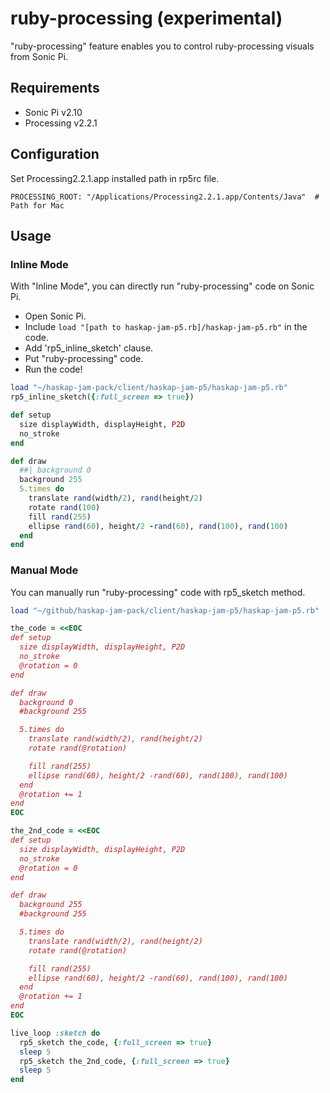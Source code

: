 # ruby-processing (experimental)

"ruby-processing" feature enables you to control ruby-processing visuals from Sonic Pi.

## Requirements

* Sonic Pi v2.10
* Processing v2.2.1

## Configuration
Set Processing2.2.1.app installed path in rp5rc file.
```
PROCESSING_ROOT: "/Applications/Processing2.2.1.app/Contents/Java"  # Path for Mac
```

## Usage
### Inline Mode
With "Inline Mode", you can directly run "ruby-processing" code on Sonic Pi.

* Open Sonic Pi.
* Include `load "[path to haskap-jam-p5.rb]/haskap-jam-p5.rb"` in the code.
* Add 'rp5_inline_sketch' clause.
* Put "ruby-processing" code.
* Run the code!

```ruby
load "~/haskap-jam-pack/client/haskap-jam-p5/haskap-jam-p5.rb"
rp5_inline_sketch({:full_screen => true})

def setup
  size displayWidth, displayHeight, P2D
  no_stroke
end

def draw
  ##| background 0
  background 255
  5.times do
    translate rand(width/2), rand(height/2)
    rotate rand(100)
    fill rand(255)
    ellipse rand(60), height/2 -rand(60), rand(100), rand(100)
  end
end
```

### Manual Mode
You can manually run "ruby-processing" code with rp5_sketch method.

```ruby
load "~/github/haskap-jam-pack/client/haskap-jam-p5/haskap-jam-p5.rb"

the_code = <<EOC
def setup
  size displayWidth, displayHeight, P2D
  no_stroke
  @rotation = 0
end

def draw
  background 0
  #background 255

  5.times do
    translate rand(width/2), rand(height/2)
    rotate rand(@rotation)

    fill rand(255)
    ellipse rand(60), height/2 -rand(60), rand(100), rand(100)
  end
  @rotation += 1
end
EOC

the_2nd_code = <<EOC
def setup
  size displayWidth, displayHeight, P2D
  no_stroke
  @rotation = 0
end

def draw
  background 255
  #background 255

  5.times do
    translate rand(width/2), rand(height/2)
    rotate rand(@rotation)

    fill rand(255)
    ellipse rand(60), height/2 -rand(60), rand(100), rand(100)
  end
  @rotation += 1
end
EOC

live_loop :sketch do
  rp5_sketch the_code, {:full_screen => true}
  sleep 5
  rp5_sketch the_2nd_code, {:full_screen => true}
  sleep 5
end
```
